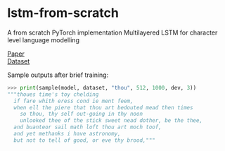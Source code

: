 # lstm-from-scratch
A from scratch PyTorch implementation Multilayered LSTM for character level language modelling

[Paper](https://www.bioinf.jku.at/publications/older/2604.pdf) </br>
[Dataset](http://www.manythings.org/bilingual/)

Sample outputs after brief training:
```python
>>> print(sample(model, dataset, "thou", 512, 1000, dev, 3))
"""thoues time's toy chelding
  if fare whith eress cond ie ment feem,
  when ell the piere that thou art bedouted mead then times
    so thou, thy self out-going in thy noon
    unlooked thee of the stick sweet nead dother, be the thee,
  and buanteor sail math loft thou art moch toof,
  and yet methanks i have astronomy,
  but not to tell of good, or eve thy brood,"""
```
